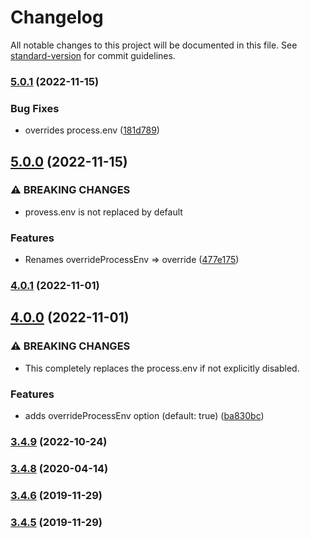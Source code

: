 # Changelog

All notable changes to this project will be documented in this file. See [standard-version](https://github.com/conventional-changelog/standard-version) for commit guidelines.

### [5.0.1](https://github.com/rudionrails/yummy-dotenv/compare/v5.0.0...v5.0.1) (2022-11-15)


### Bug Fixes

*  overrides process.env ([181d789](https://github.com/rudionrails/yummy-dotenv/commit/181d7890aad73be9907c171f1103ba1af217c99f))

## [5.0.0](https://github.com/rudionrails/yummy-dotenv/compare/v4.0.1...v5.0.0) (2022-11-15)


### ⚠ BREAKING CHANGES

* provess.env is not replaced by default

### Features

* Renames overrideProcessEnv => override ([477e175](https://github.com/rudionrails/yummy-dotenv/commit/477e1756a2217e5ec9c0944acd4ccccb08e3444f))

### [4.0.1](https://github.com/rudionrails/yummy-dotenv/compare/v4.0.0...v4.0.1) (2022-11-01)

## [4.0.0](https://github.com/rudionrails/yummy-dotenv/compare/v3.4.9...v4.0.0) (2022-11-01)


### ⚠ BREAKING CHANGES

* This completely replaces the process.env if not explicitly disabled.

### Features

* adds overrideProcessEnv option (default: true) ([ba830bc](https://github.com/rudionrails/yummy-dotenv/commit/ba830bc07a5d5a94401436ff44d296c2e5a02fb4))

### [3.4.9](https://github.com/rudionrails/yummy-dotenv/compare/v3.4.8...v3.4.9) (2022-10-24)

### [3.4.8](https://github.com/rudionrails/yummy-dotenv/compare/v3.4.6...v3.4.8) (2020-04-14)

### [3.4.6](https://github.com/rudionrails/yummy-dotenv/compare/v3.4.4...v3.4.6) (2019-11-29)

### [3.4.5](https://github.com/rudionrails/yummy-dotenv/compare/v3.4.4...v3.4.5) (2019-11-29)
